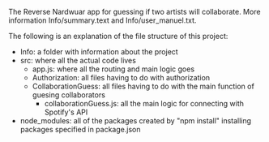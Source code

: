 The Reverse Nardwuar app for guessing if two artists will collaborate.
More information Info/summary.text and Info/user_manuel.txt.

The following is an explanation of the file structure of this project:
- Info: a folder with information about the project
- src: where all the actual code lives
	- app.js: where all the routing and main logic goes
	- Authorization: all files having to do with authorization
	- CollaborationGuess: all files having to do with the main function of guesing collaborators
		- collaborationGuess.js: all the main logic for connecting with Spotify's API
- node_modules: all of the packages created by "npm install" installing packages specified in package.json
